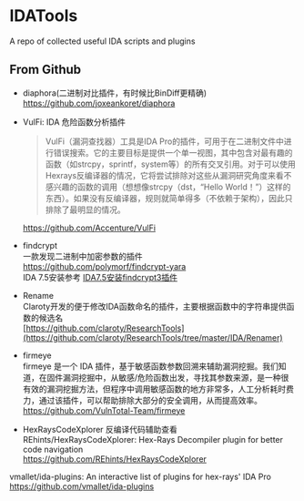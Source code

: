 # IDATools
A repo of collected useful IDA scripts and plugins


## From Github

- diaphora(二进制对比插件，有时候比BinDiff更精确)    
https://github.com/joxeankoret/diaphora

- VulFi: IDA 危险函数分析插件
  > VulFi（漏洞查找器）工具是IDA Pro的插件，可用于在二进制文件中进行错误搜索。它的主要目标是提供一个单一视图，其中包含对最有趣的函数（如strcpy，sprintf，system等）的所有交叉引用。对于可以使用Hexrays反编译器的情况，它将尝试排除对这些从漏洞研究角度来看不感兴趣的函数的调用（想想像strcpy（dst，“Hello World！”）这样的东西）。如果没有反编译器，规则就简单得多（不依赖于架构），因此只排除了最明显的情况。

  https://github.com/Accenture/VulFi

- findcrypt    
一款发现二进制中加密参数的插件    
https://github.com/polymorf/findcrypt-yara   
IDA 7.5安装参考 [IDA7.5安装findcrypt3插件](https://blog.csdn.net/weixin_45055269/article/details/112688365)

- Rename   
Claroty开发的便于修改IDA函数命名的插件，主要根据函数中的字符串提供函数的候选名    
[https://github.com/claroty/ResearchTools](https://github.com/claroty/ResearchTools/tree/master/IDA/Renamer)

- firmeye   
firmeye 是一个 IDA 插件，基于敏感函数参数回溯来辅助漏洞挖掘。我们知道，在固件漏洞挖掘中，从敏感/危险函数出发，寻找其参数来源，是一种很有效的漏洞挖掘方法，但程序中调用敏感函数的地方非常多，人工分析耗时费力，通过该插件，可以帮助排除大部分的安全调用，从而提高效率。    
https://github.com/VulnTotal-Team/firmeye

- HexRaysCodeXplorer 反编译代码辅助查看   
REhints/HexRaysCodeXplorer: Hex-Rays Decompiler plugin for better code navigation    
https://github.com/REhints/HexRaysCodeXplorer

vmallet/ida-plugins: An interactive list of plugins for hex-rays' IDA Pro    
https://github.com/vmallet/ida-plugins
